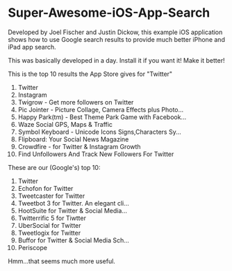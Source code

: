 # Super-Awesome-iOS-App-Search
Developed by Joel Fischer and Justin Dickow, this example iOS application shows how to use Google search results to provide much better iPhone and iPad app search. 

This was basically developed in a day. Install it if you want it! Make it better!

This is the top 10 results the App Store gives for "Twitter"

1. Twitter
2. Instagram
3. Twigrow - Get more followers on Twitter
4. Pic Jointer - Picture Collage, Camera Effects plus Photo...
5. Happy Park(tm) - Best Theme Park Game with Facebook...
6. Waze Social GPS, Maps & Traffic
7. Symbol Keyboard - Unicode Icons Signs,Characters Sy...
8. Flipboard: Your Social News Magazine
9. Crowdfire - for Twitter & Instagram Growth
10. Find Unfollowers And Track New Followers For Twitter

These are our (Google's) top 10:

1. Twitter
2. Echofon for Twitter
3. Tweetcaster for Twitter
4. Tweetbot 3 for Twitter. An elegant cli...
5. HootSuite for Twitter & Social Media...
6. Twitterrific 5 for Tiwtter
7. UberSocial for Twitter
8. Tweetlogix for Twitter
9. Buffor for Twitter & Social Media Sch...
10. Periscope

Hmm...that seems much more useful.
